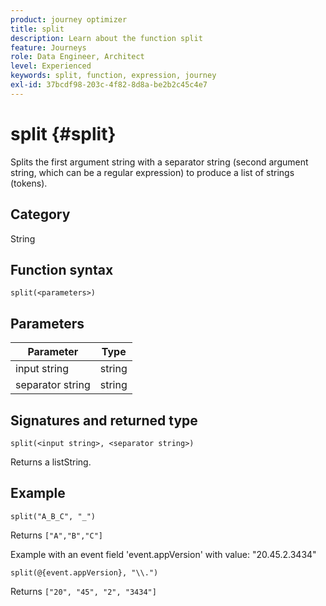 ```yaml
---
product: journey optimizer
title: split
description: Learn about the function split
feature: Journeys
role: Data Engineer, Architect
level: Experienced
keywords: split, function, expression, journey
exl-id: 37bcdf98-203c-4f82-8d8a-be2b2c45c4e7
---
```

# split {#split}

Splits the first argument string with a separator string (second argument string, which can be a regular expression) to produce a list of strings (tokens).

## Category

String

## Function syntax

`split(<parameters>)`

## Parameters

|Parameter|Type|
|-----------|------------------|
|input string|string|
|separator string|string|

## Signatures and returned type

`split(<input string>, <separator string>)`

Returns a listString.

## Example

`split("A_B_C", "_")`

Returns `["A","B","C"]`

Example with an event field 'event.appVersion' with value: "20.45.2.3434"

`split(@{event.appVersion}, "\\.")`

Returns `["20", "45", "2", "3434"]`
